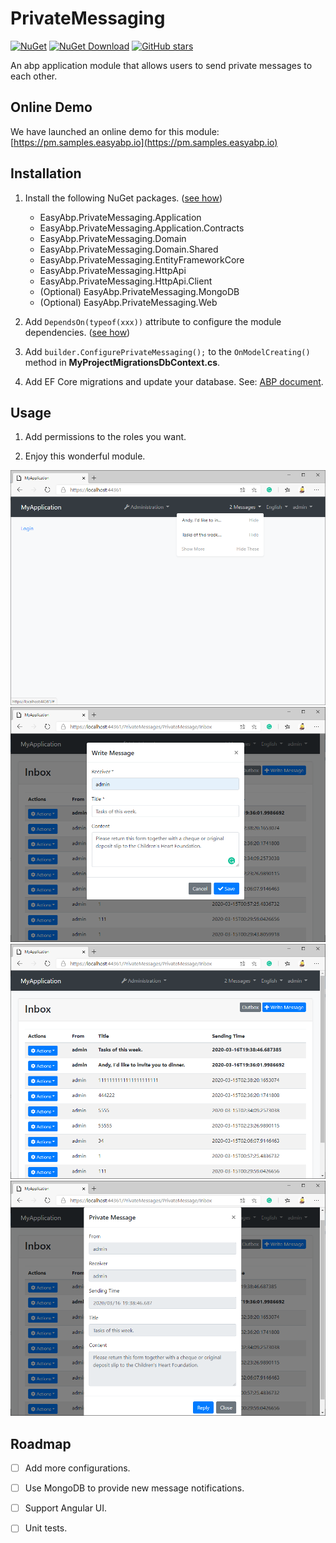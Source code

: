# PrivateMessaging

[![NuGet](https://img.shields.io/nuget/v/EasyAbp.PrivateMessaging.Domain.Shared.svg?style=flat-square)](https://www.nuget.org/packages/EasyAbp.PrivateMessaging.Domain.Shared)
[![NuGet Download](https://img.shields.io/nuget/dt/EasyAbp.PrivateMessaging.Domain.Shared.svg?style=flat-square)](https://www.nuget.org/packages/EasyAbp.PrivateMessaging.Domain.Shared)
[![GitHub stars](https://img.shields.io/github/stars/EasyAbp/PrivateMessaging?style=social)](https://www.github.com/EasyAbp/PrivateMessaging)

An abp application module that allows users to send private messages to each other.

## Online Demo

We have launched an online demo for this module: [https://pm.samples.easyabp.io](https://pm.samples.easyabp.io)

## Installation

1. Install the following NuGet packages. ([see how](https://github.com/EasyAbp/EasyAbpGuide/blob/master/How-To.md#add-nuget-packages))

    * EasyAbp.PrivateMessaging.Application
    * EasyAbp.PrivateMessaging.Application.Contracts
    * EasyAbp.PrivateMessaging.Domain
    * EasyAbp.PrivateMessaging.Domain.Shared
    * EasyAbp.PrivateMessaging.EntityFrameworkCore
    * EasyAbp.PrivateMessaging.HttpApi
    * EasyAbp.PrivateMessaging.HttpApi.Client
    * (Optional) EasyAbp.PrivateMessaging.MongoDB
    * (Optional) EasyAbp.PrivateMessaging.Web

1. Add `DependsOn(typeof(xxx))` attribute to configure the module dependencies. ([see how](https://github.com/EasyAbp/EasyAbpGuide/blob/master/How-To.md#add-module-dependencies))

1. Add `builder.ConfigurePrivateMessaging();` to the `OnModelCreating()` method in **MyProjectMigrationsDbContext.cs**.

1. Add EF Core migrations and update your database. See: [ABP document](https://docs.abp.io/en/abp/latest/Tutorials/Part-1?UI=MVC#add-new-migration-update-the-database).

## Usage

1. Add permissions to the roles you want.

1. Enjoy this wonderful module.

![Notifications](/docs/images/Notifications.png)
![Write a message](/docs/images/WriteMessage.png)
![Inbox](/docs/images/Inbox.png)
![Read a message](/docs/images/ReadMessage.png)

## Roadmap

- [ ] Add more configurations.
- [ ] Use MongoDB to provide new message notifications.
- [ ] Support Angular UI.
- [ ] Unit tests.

